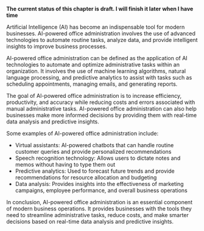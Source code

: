 **The current status of this chapter is draft. I will finish it later when I have time**

Artificial Intelligence (AI) has become an indispensable tool for modern businesses. AI-powered office administration involves the use of advanced technologies to automate routine tasks, analyze data, and provide intelligent insights to improve business processes.

AI-powered office administration can be defined as the application of AI technologies to automate and optimize administrative tasks within an organization. It involves the use of machine learning algorithms, natural language processing, and predictive analytics to assist with tasks such as scheduling appointments, managing emails, and generating reports.

The goal of AI-powered office administration is to increase efficiency, productivity, and accuracy while reducing costs and errors associated with manual administrative tasks. AI-powered office administration can also help businesses make more informed decisions by providing them with real-time data analysis and predictive insights.

Some examples of AI-powered office administration include:

* Virtual assistants: AI-powered chatbots that can handle routine customer queries and provide personalized recommendations
* Speech recognition technology: Allows users to dictate notes and memos without having to type them out
* Predictive analytics: Used to forecast future trends and provide recommendations for resource allocation and budgeting
* Data analysis: Provides insights into the effectiveness of marketing campaigns, employee performance, and overall business operations

In conclusion, AI-powered office administration is an essential component of modern business operations. It provides businesses with the tools they need to streamline administrative tasks, reduce costs, and make smarter decisions based on real-time data analysis and predictive insights.
